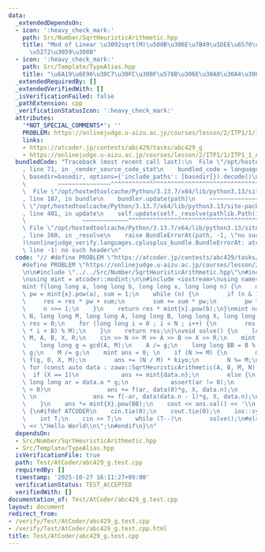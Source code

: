 ```yaml
---
data:
  _extendedDependsOn:
  - icon: ':heavy_check_mark:'
    path: Src/Number/SqrtHeuristicArithmetic.hpp
    title: "Mod of Linear \u3092sqrt(M)\u500B\u306E\u7B49\u5DEE\u6570\u5217\u306B\u5206\
      \u5272\u3059\u308B"
  - icon: ':heavy_check_mark:'
    path: Src/Template/TypeAlias.hpp
    title: "\u6A19\u6E96\u30C7\u30FC\u30BF\u578B\u306E\u30A8\u30A4\u30EA\u30A2\u30B9"
  _extendedRequiredBy: []
  _extendedVerifiedWith: []
  _isVerificationFailed: false
  _pathExtension: cpp
  _verificationStatusIcon: ':heavy_check_mark:'
  attributes:
    '*NOT_SPECIAL_COMMENTS*': ''
    PROBLEM: https://onlinejudge.u-aizu.ac.jp/courses/lesson/2/ITP1/1/ITP1_1_A
    links:
    - https://atcoder.jp/contests/abc429/tasks/abc429_g
    - https://onlinejudge.u-aizu.ac.jp/courses/lesson/2/ITP1/1/ITP1_1_A
  bundledCode: "Traceback (most recent call last):\n  File \"/opt/hostedtoolcache/Python/3.13.7/x64/lib/python3.13/site-packages/onlinejudge_verify/documentation/build.py\"\
    , line 71, in _render_source_code_stat\n    bundled_code = language.bundle(stat.path,\
    \ basedir=basedir, options={'include_paths': [basedir]}).decode()\n          \
    \         ~~~~~~~~~~~~~~~^^^^^^^^^^^^^^^^^^^^^^^^^^^^^^^^^^^^^^^^^^^^^^^^^^^^^^^^^^^^^^^^^^\n\
    \  File \"/opt/hostedtoolcache/Python/3.13.7/x64/lib/python3.13/site-packages/onlinejudge_verify/languages/cplusplus.py\"\
    , line 187, in bundle\n    bundler.update(path)\n    ~~~~~~~~~~~~~~^^^^^^\n  File\
    \ \"/opt/hostedtoolcache/Python/3.13.7/x64/lib/python3.13/site-packages/onlinejudge_verify/languages/cplusplus_bundle.py\"\
    , line 401, in update\n    self.update(self._resolve(pathlib.Path(included), included_from=path))\n\
    \                ~~~~~~~~~~~~~^^^^^^^^^^^^^^^^^^^^^^^^^^^^^^^^^^^^^^^^^^^^\n \
    \ File \"/opt/hostedtoolcache/Python/3.13.7/x64/lib/python3.13/site-packages/onlinejudge_verify/languages/cplusplus_bundle.py\"\
    , line 260, in _resolve\n    raise BundleErrorAt(path, -1, \"no such header\"\
    )\nonlinejudge_verify.languages.cplusplus_bundle.BundleErrorAt: atcoder/modint:\
    \ line -1: no such header\n"
  code: "// #define PROBLEM \"https://atcoder.jp/contests/abc429/tasks/abc429_g\"\n\
    #define PROBLEM \"https://onlinejudge.u-aizu.ac.jp/courses/lesson/2/ITP1/1/ITP1_1_A\"\
    \n\n#include \"../../Src/Number/SqrtHeuristicArithmetic.hpp\"\n#include \"atcoder/modint\"\
    \nusing mint = atcoder::modint;\n\n#include <iostream>\nusing namespace std;\n\
    mint f(long long a, long long b, long long x, long long n) {\n    mint res = 0,\
    \ pw = mint{x}.pow(a), sum = 1;\n    while (n) {\n        if (n & 1)\n       \
    \     res = res * pw + sum;\n        sum += sum * pw;\n        pw *= pw;\n   \
    \     n >>= 1;\n    }\n    return res * mint{x}.pow(b);\n}\nmint naive(long long\
    \ N, long long M, long long A, long long B, long long X, long long R) {\n    mint\
    \ res = 0;\n    for (long long i = 0 ; i < N ; i++) {\n        res += mint{X}.pow((A\
    \ * i + B) % M);\n    }\n    return res;\n}\nvoid solve() {\n    long long N,\
    \ M, A, B, X, R;\n    cin >> N >> M >> A >> B >> X >> R;\n    mint::set_mod(R);\n\
    \    long long g = gcd(A, M);\n    A /= g;\n    long long BB = B % g;\n    B /=\
    \ g;\n    M /= g;\n    mint ans = 0; \n    if (N >= M) {\n        mint kiyo =\
    \ f(g, 0, X, M);\n        ans += (N / M) * kiyo;\n        N %= M;\n    }\n   \
    \ for (const auto data : zawa::SqrtHeuristicArithmetic(A, B, M, N)) {\n      \
    \  if (X == 1)\n            ans += mint{data.n};\n        else {\n           \
    \ long long ar = data.a * g;\n            assert(ar != 0);\n            if (ar\
    \ > 0)\n                ans += f(ar, data(0)*g, X, data.n);\n            else\
    \ \n                ans += f(-ar, data(data.n - 1)*g, X, data.n);\n        }\n\
    \    }\n    ans *= mint{X}.pow(BB);\n    cout << ans.val() << '\\n';\n}\nint main()\
    \ {\n#ifdef ATCODER\n    cin.tie(0);\n    cout.tie(0);\n    ios::sync_with_stdio(0);\n\
    \    int T;\n    cin >> T;\n    while (T--)\n        solve();\n#else\n    cout\
    \ << \"Hello World\\n\";\n#endif\n}\n"
  dependsOn:
  - Src/Number/SqrtHeuristicArithmetic.hpp
  - Src/Template/TypeAlias.hpp
  isVerificationFile: true
  path: Test/AtCoder/abc429_g.test.cpp
  requiredBy: []
  timestamp: '2025-10-27 16:11:27+09:00'
  verificationStatus: TEST_ACCEPTED
  verifiedWith: []
documentation_of: Test/AtCoder/abc429_g.test.cpp
layout: document
redirect_from:
- /verify/Test/AtCoder/abc429_g.test.cpp
- /verify/Test/AtCoder/abc429_g.test.cpp.html
title: Test/AtCoder/abc429_g.test.cpp
---
```

